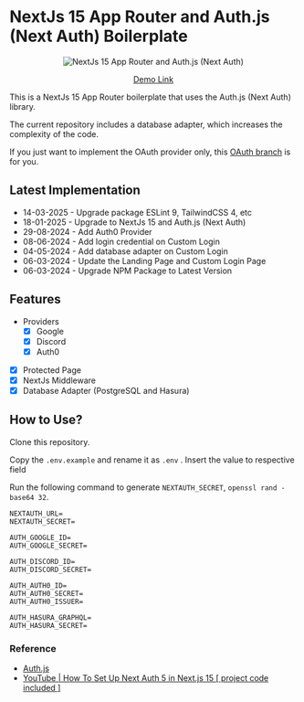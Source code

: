 # NextJs 15 App Router and Auth.js (Next Auth) Boilerplate

<p align="center">
    <img 
        src="https://github.com/weehongayden/nextjs-app-router-nextauth/assets/105431607/9eba22f7-a057-45fa-b819-7036fd96b5f4" 
        alt="NextJs 15 App Router and Auth.js (Next Auth)" 
    />
</p>
<p align="center"><a href="https://nextjs-app-router-nextauth.vercel.app/">Demo Link</a></p>

This is a NextJs 15 App Router boilerplate that uses the Auth.js (Next Auth) library.

The current repository includes a database adapter, which increases the complexity of the code.

If you just want to implement the OAuth provider only, this [OAuth branch](https://github.com/weehongayden/nextjs-app-router-nextauth/tree/oauth-provider) is for you.

## Latest Implementation

- 14-03-2025 - Upgrade package ESLint 9, TailwindCSS 4, etc
- 18-01-2025 - Upgrade to NextJs 15 and Auth.js (Next Auth)
- 29-08-2024 - Add Auth0 Provider
- 08-06-2024 - Add login credential on Custom Login
- 04-05-2024 - Add database adapter on Custom Login
- 06-03-2024 - Update the Landing Page and Custom Login Page
- 06-03-2024 - Upgrade NPM Package to Latest Version

## Features

- Providers
    - [x] Google
    - [x] Discord
    - [x] Auth0
- [x] Protected Page
- [x] NextJs Middleware
- [x] Database Adapter (PostgreSQL and Hasura)

## How to Use?

Clone this repository.

Copy the `.env.example` and rename it as `.env` .
Insert the value to respective field

Run the following command to generate `NEXTAUTH_SECRET`, `openssl rand -base64 32`.

```
NEXTAUTH_URL=
NEXTAUTH_SECRET=

AUTH_GOOGLE_ID=
AUTH_GOOGLE_SECRET=

AUTH_DISCORD_ID=
AUTH_DISCORD_SECRET=

AUTH_AUTH0_ID=
AUTH_AUTH0_SECRET=
AUTH_AUTH0_ISSUER=

AUTH_HASURA_GRAPHQL=
AUTH_HASURA_SECRET=
```

### Reference
- [Auth.js](https://authjs.dev/getting-started/installation?framework=Next.js)
- [YouTube | How To Set Up Next Auth 5 in Next.js 15 [ project code included ] ](https://www.youtube.com/watch?v=xHQQ5I7E_H8&t=322s)
